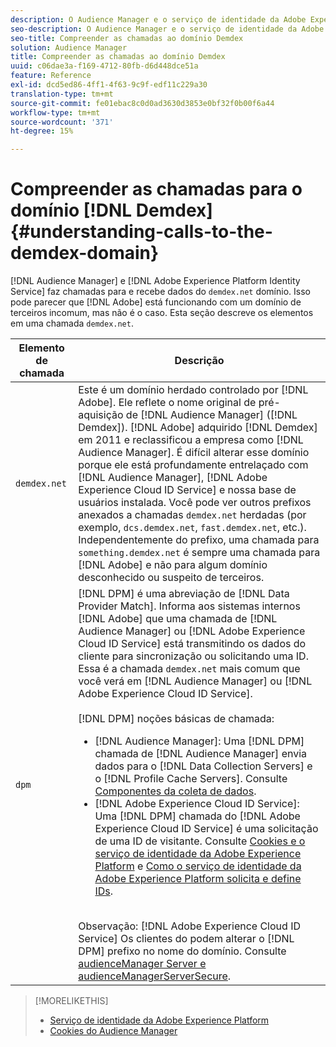 ```yaml
---
description: O Audience Manager e o serviço de identidade da Adobe Experience Platform fazem chamadas para e recebem dados do domínio demdex.net. Isso pode parecer que o Adobe está trabalhando com um domínio incomum de terceiros, mas não é o caso. Esta seção descreve os elementos em uma chamada demdex.net.
seo-description: O Audience Manager e o serviço de identidade da Adobe Experience Platform fazem chamadas para e recebem dados do domínio demdex.net. Isso pode parecer que o Adobe está trabalhando com um domínio incomum de terceiros, mas não é o caso. Esta seção descreve os elementos em uma chamada demdex.net.
seo-title: Compreender as chamadas ao domínio Demdex
solution: Audience Manager
title: Compreender as chamadas ao domínio Demdex
uuid: c06dae3a-f169-4712-80fb-d6d448dce51a
feature: Reference
exl-id: dcd5ed86-4ff1-4f63-9c9f-edf11c229a30
translation-type: tm+mt
source-git-commit: fe01ebac8c0d0ad3630d3853e0bf32f0b00f6a44
workflow-type: tm+mt
source-wordcount: '371'
ht-degree: 15%

---
```


# Compreender as chamadas para o domínio [!DNL Demdex] {#understanding-calls-to-the-demdex-domain}

[!DNL Audience Manager] e  [!DNL Adobe Experience Platform Identity Service] faz chamadas para e recebe dados do  `demdex.net` domínio. Isso pode parecer que [!DNL Adobe] está funcionando com um domínio de terceiros incomum, mas não é o caso. Esta seção descreve os elementos em uma chamada `demdex.net`.

| Elemento de chamada | Descrição |
|---|---|
| `demdex.net` | Este é um domínio herdado controlado por [!DNL Adobe]. Ele reflete o nome original de pré-aquisição de [!DNL Audience Manager] ([!DNL Demdex]). [!DNL Adobe] adquirido [!DNL Demdex] em 2011 e reclassificou a empresa como [!DNL Audience Manager]. É difícil alterar esse domínio porque ele está profundamente entrelaçado com [!DNL Audience Manager], [!DNL Adobe Experience Cloud ID Service] e nossa base de usuários instalada. Você pode ver outros prefixos anexados a chamadas `demdex.net` herdadas (por exemplo, `dcs.demdex.net`, `fast.demdex.net`, etc.). Independentemente do prefixo, uma chamada para `something.demdex.net` é sempre uma chamada para [!DNL Adobe] e não para algum domínio desconhecido ou suspeito de terceiros. |
| `dpm` | [!DNL DPM] é uma abreviação de  [!DNL Data Provider Match]. Informa aos sistemas internos [!DNL Adobe] que uma chamada de [!DNL Audience Manager] ou [!DNL Adobe Experience Cloud ID Service] está transmitindo os dados do cliente para sincronização ou solicitando uma ID. Essa é a chamada `demdex.net` mais comum que você verá em [!DNL Audience Manager] ou [!DNL Adobe Experience Cloud ID Service]. <br><br>[!DNL DPM] noções básicas de chamada: <ul><li>[!DNL Audience Manager]: Uma  [!DNL DPM] chamada de  [!DNL Audience Manager] envia dados para o  [!DNL Data Collection Servers] e o  [!DNL Profile Cache Servers]. Consulte [Componentes da coleta de dados](../reference/system-components/components-data-collection.md).</li><li>[!DNL Adobe Experience Cloud ID Service]: Uma  [!DNL DPM] chamada do  [!DNL Adobe Experience Cloud ID Service] é uma solicitação de uma ID de visitante. Consulte [Cookies e o serviço de identidade da Adobe Experience Platform](https://docs.adobe.com/content/help/pt-BR/id-service/using/intro/cookies.html) e [Como o serviço de identidade da Adobe Experience Platform solicita e define IDs](https://docs.adobe.com/content/help/en/id-service/using/intro/id-request.html).</li></ul><br>Observação:  [!DNL Adobe Experience Cloud ID Service] Os clientes do podem alterar o  [!DNL DPM] prefixo no nome do domínio. Consulte [audienceManager Server e audienceManagerServerSecure](https://docs.adobe.com/content/help/en/id-service/using/id-service-api/configurations/subdomain-config.html). |

>[!MORELIKETHIS]
>
>* [Serviço de identidade da Adobe Experience Platform](https://docs.adobe.com/content/help/en/id-service/using/home.html)
>* [Cookies do Audience Manager](https://docs.adobe.com/content/help/pt-BR/core-services/interface/ec-cookies/cookies-am.html)


